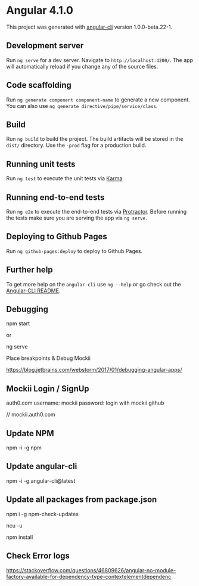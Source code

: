 # Angular 4.1.0

This project was generated with [angular-cli](https://github.com/angular/angular-cli) version 1.0.0-beta.22-1.

## Development server
Run `ng serve` for a dev server. Navigate to `http://localhost:4200/`. The app will automatically reload if you change any of the source files.

## Code scaffolding

Run `ng generate component component-name` to generate a new component. You can also use `ng generate directive/pipe/service/class`.

## Build

Run `ng build` to build the project. The build artifacts will be stored in the `dist/` directory. Use the `-prod` flag for a production build.

## Running unit tests

Run `ng test` to execute the unit tests via [Karma](https://karma-runner.github.io).

## Running end-to-end tests

Run `ng e2e` to execute the end-to-end tests via [Protractor](http://www.protractortest.org/).
Before running the tests make sure you are serving the app via `ng serve`.

## Deploying to Github Pages

Run `ng github-pages:deploy` to deploy to Github Pages.

## Further help

To get more help on the `angular-cli` use `ng --help` or go check out the [Angular-CLI README](https://github.com/angular/angular-cli/blob/master/README.md).


## Debugging

npm start

or

ng serve

Place breakpoints & Debug Mockii

https://blog.jetbrains.com/webstorm/2017/01/debugging-angular-apps/

## Mockii Login / SignUp

auth0.com
username: mockii
password: login with mockii github

// mockii.auth0.com

## Update NPM

npm -i -g npm

## Update angular-cli

npm -i -g angular-cli@latest

## Update all packages from package.json

npm i -g npm-check-updates

ncu -u

npm install

## Check Error logs

https://stackoverflow.com/questions/46809626/angular-no-module-factory-available-for-dependency-type-contextelementdependenc
